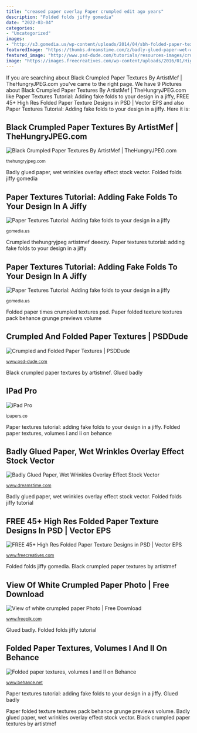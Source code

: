 ```yaml
---
title: "creased paper overlay Paper crumpled edit ago years"
description: "Folded folds jiffy gomedia"
date: "2022-03-04"
categories:
- "Uncategorized"
images:
- "http://s3.gomedia.us/wp-content/uploads/2014/04/sbh-folded-paper-texture-pack-volume-01-arsenal-visual-assets-rev-01-04-prvs.jpg"
featuredImage: "https://thumbs.dreamstime.com/z/badly-glued-paper-wet-wrinkles-overlay-effect-wrinkled-vector-posters-transparent-background-wheatpaste-adhesive-foil-175062542.jpg"
featured_image: "http://www.psd-dude.com/tutorials/resources-images/crumpled-and-folded-paper-textures/2-times-folded-page.jpg"
image: "https://images.freecreatives.com/wp-content/uploads/2016/01/High-Res-Folded-Paper-Texture.jpg"
---
```


If you are searching about Black Crumpled Paper Textures By ArtistMef | TheHungryJPEG.com you've came to the right page. We have 9 Pictures about Black Crumpled Paper Textures By ArtistMef | TheHungryJPEG.com like Paper Textures Tutorial: Adding fake folds to your design in a jiffy, FREE 45+ High Res Folded Paper Texture Designs in PSD | Vector EPS and also Paper Textures Tutorial: Adding fake folds to your design in a jiffy. Here it is:

## Black Crumpled Paper Textures By ArtistMef | TheHungryJPEG.com

![Black Crumpled Paper Textures By ArtistMef | TheHungryJPEG.com](https://media1.thehungryjpeg.com/thumbs2/800_3768197_2n7vq0sc910u6u2t26g4mf981v9m1ibofbiwe3xx_black-crumpled-paper-textures.jpg "Crumpled thehungryjpeg artistmef deeezy")

<small>thehungryjpeg.com</small>

Badly glued paper, wet wrinkles overlay effect stock vector. Folded folds jiffy gomedia

## Paper Textures Tutorial: Adding Fake Folds To Your Design In A Jiffy

![Paper Textures Tutorial: Adding fake folds to your design in a jiffy](http://s3.gomedia.us/wp-content/uploads/2014/04/sbh-folded-paper-texture-pack-volume-01-arsenal-visual-assets-rev-01-04-prvs.jpg "Free 45+ high res folded paper texture designs in psd")

<small>gomedia.us</small>

Crumpled thehungryjpeg artistmef deeezy. Paper textures tutorial: adding fake folds to your design in a jiffy

## Paper Textures Tutorial: Adding Fake Folds To Your Design In A Jiffy

![Paper Textures Tutorial: Adding fake folds to your design in a jiffy](https://s3.gomedia.us/wp-content/uploads/2014/04/sbh-folded-paper-texture-pack-gmz-header.jpg "Badly glued paper, wet wrinkles overlay effect stock vector")

<small>gomedia.us</small>

Folded paper times crumpled textures psd. Paper folded texture textures pack behance grunge previews volume

## Crumpled And Folded Paper Textures | PSDDude

![Crumpled and Folded Paper Textures | PSDDude](http://www.psd-dude.com/tutorials/resources-images/crumpled-and-folded-paper-textures/2-times-folded-page.jpg "Folded paper times crumpled textures psd")

<small>www.psd-dude.com</small>

Black crumpled paper textures by artistmef. Glued badly

## IPad Pro

![iPad Pro](http://papers.co/wallpaper/papers.co-ab56-wallpaper-grunge-paper-texture-4-wallpaper.jpg "Texture paper grunge ab56")

<small>ipapers.co</small>

Paper textures tutorial: adding fake folds to your design in a jiffy. Folded paper textures, volumes i and ii on behance

## Badly Glued Paper, Wet Wrinkles Overlay Effect Stock Vector

![Badly Glued Paper, Wet Wrinkles Overlay Effect Stock Vector](https://thumbs.dreamstime.com/z/badly-glued-paper-wet-wrinkles-overlay-effect-wrinkled-vector-posters-transparent-background-wheatpaste-adhesive-foil-175062542.jpg "Folded folds jiffy gomedia")

<small>www.dreamstime.com</small>

Badly glued paper, wet wrinkles overlay effect stock vector. Folded folds jiffy tutorial

## FREE 45+ High Res Folded Paper Texture Designs In PSD | Vector EPS

![FREE 45+ High Res Folded Paper Texture Designs in PSD | Vector EPS](https://images.freecreatives.com/wp-content/uploads/2016/01/High-Res-Folded-Paper-Texture.jpg "Folded paper times crumpled textures psd")

<small>www.freecreatives.com</small>

Folded folds jiffy gomedia. Black crumpled paper textures by artistmef

## View Of White Crumpled Paper Photo | Free Download

![View of white crumpled paper Photo | Free Download](https://image.freepik.com/free-photo/view-of-white-crumpled-paper_1194-7544.jpg "Texture paper grunge ab56")

<small>www.freepik.com</small>

Glued badly. Folded folds jiffy tutorial

## Folded Paper Textures, Volumes I And II On Behance

![Folded paper textures, volumes I and II on Behance](https://mir-s3-cdn-cf.behance.net/project_modules/disp/3a6d2314698223.56287bc6535c7.jpg "Folded paper textures, volumes i and ii on behance")

<small>www.behance.net</small>

Paper textures tutorial: adding fake folds to your design in a jiffy. Glued badly

Paper folded texture textures pack behance grunge previews volume. Badly glued paper, wet wrinkles overlay effect stock vector. Black crumpled paper textures by artistmef
